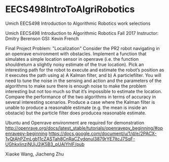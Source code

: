 # EECS498IntroToAlgriRobotics
Umich EECS498 Introduction to Algorithmic Robotics work selections

Umich EECS498 Introduction to Algorithmic Robotics Fall 2017
Instructor: Dmitry Berenson
GSI: Kevin French


Final Project Problem:
"Localization"
Consider the PR2 robot navigating in an openrave environment with obstacles. Implement a function that 
simulates a simple location sensor in openrave (i.e. the function shouldreturn a slightly noisy estimate 
of the true location). Pick an interesting path for the robot to execute and estimate the robot’s 
position as it executes the path using a) A Kalman filter, and b) A particlefilter. 
You will need to tune the noise in the sensing and action and the parameters of the algorithms to make 
sure there is enough noise to make the problem interesting but not too much so that it’s impossible to 
estimate the location. Compare the performance of the two algorithms in terms of accuracy in several 
interesting scenarios. Produce a case where the Kalman filter is unable to produce a reasonable 
estimate (e.g. the mean is inside an obstacle) but the particle filter does producea reasonable estimate.


Ubuntu and Openrave environment are required for demonstration
http://openrave.org/docs/latest_stable/tutorials/openravepy_beginning/#openravepy-beginning
https://docs.google.com/document/u/1/d/e/2PACX-1vQtAhPZmLgb11cZASTah8CnRaCZydqnul3879rYE7ltcJ7SqF-UGhkxlinzjNUjJ2jK5B3_pUAlYhIF/pub

Xiaoke Wang, Jiacheng Zhu